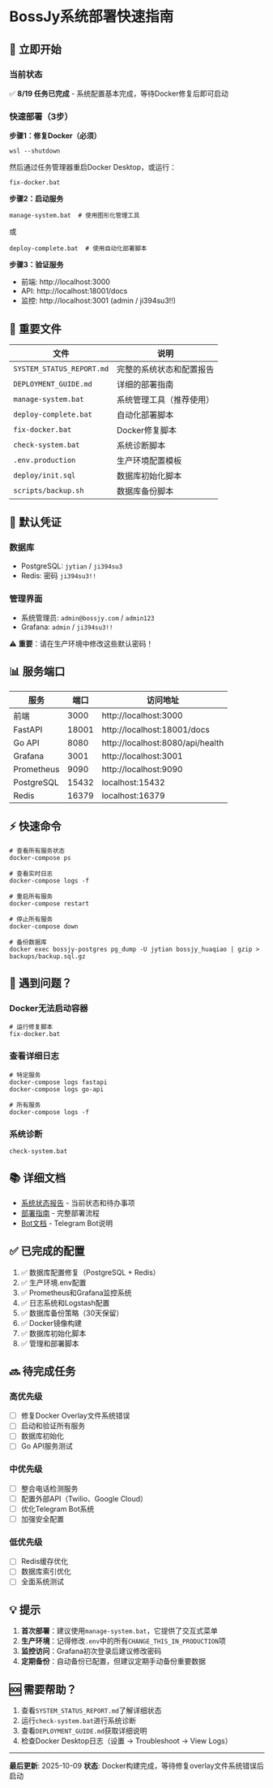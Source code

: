 # BossJy系统部署快速指南

## 🚀 立即开始

### 当前状态
✅ **8/19 任务已完成** - 系统配置基本完成，等待Docker修复后即可启动

### 快速部署（3步）

**步骤1：修复Docker（必须）**
```batch
wsl --shutdown
```
然后通过任务管理器重启Docker Desktop，或运行：
```batch
fix-docker.bat
```

**步骤2：启动服务**
```batch
manage-system.bat  # 使用图形化管理工具
```
或
```batch
deploy-complete.bat  # 使用自动化部署脚本
```

**步骤3：验证服务**
- 前端: http://localhost:3000
- API: http://localhost:18001/docs
- 监控: http://localhost:3001 (admin / ji394su3!!)

## 📁 重要文件

| 文件 | 说明 |
|------|------|
| `SYSTEM_STATUS_REPORT.md` | 完整的系统状态和配置报告 |
| `DEPLOYMENT_GUIDE.md` | 详细的部署指南 |
| `manage-system.bat` | 系统管理工具（推荐使用） |
| `deploy-complete.bat` | 自动化部署脚本 |
| `fix-docker.bat` | Docker修复脚本 |
| `check-system.bat` | 系统诊断脚本 |
| `.env.production` | 生产环境配置模板 |
| `deploy/init.sql` | 数据库初始化脚本 |
| `scripts/backup.sh` | 数据库备份脚本 |

## 🔑 默认凭证

### 数据库
- PostgreSQL: `jytian` / `ji394su3`
- Redis: 密码 `ji394su3!!`

### 管理界面
- 系统管理员: `admin@bossjy.com` / `admin123`
- Grafana: `admin` / `ji394su3!!`

⚠️ **重要**：请在生产环境中修改这些默认密码！

## 📊 服务端口

| 服务 | 端口 | 访问地址 |
|------|------|----------|
| 前端 | 3000 | http://localhost:3000 |
| FastAPI | 18001 | http://localhost:18001/docs |
| Go API | 8080 | http://localhost:8080/api/health |
| Grafana | 3001 | http://localhost:3001 |
| Prometheus | 9090 | http://localhost:9090 |
| PostgreSQL | 15432 | localhost:15432 |
| Redis | 16379 | localhost:16379 |

## ⚡ 快速命令

```batch
# 查看所有服务状态
docker-compose ps

# 查看实时日志
docker-compose logs -f

# 重启所有服务
docker-compose restart

# 停止所有服务
docker-compose down

# 备份数据库
docker exec bossjy-postgres pg_dump -U jytian bossjy_huaqiao | gzip > backups/backup.sql.gz
```

## 🐛 遇到问题？

### Docker无法启动容器
```batch
# 运行修复脚本
fix-docker.bat
```

### 查看详细日志
```batch
# 特定服务
docker-compose logs fastapi
docker-compose logs go-api

# 所有服务
docker-compose logs -f
```

### 系统诊断
```batch
check-system.bat
```

## 📚 详细文档

- [系统状态报告](SYSTEM_STATUS_REPORT.md) - 当前状态和待办事项
- [部署指南](DEPLOYMENT_GUIDE.md) - 完整部署流程
- [Bot文档](BOSSJY_BOT_DOCUMENTATION.md) - Telegram Bot说明

## ✅ 已完成的配置

1. ✅ 数据库配置修复（PostgreSQL + Redis）
2. ✅ 生产环境.env配置
3. ✅ Prometheus和Grafana监控系统
4. ✅ 日志系统和Logstash配置
5. ✅ 数据库备份策略（30天保留）
6. ✅ Docker镜像构建
7. ✅ 数据库初始化脚本
8. ✅ 管理和部署脚本

## 🔜 待完成任务

### 高优先级
- [ ] 修复Docker Overlay文件系统错误
- [ ] 启动和验证所有服务
- [ ] 数据库初始化
- [ ] Go API服务测试

### 中优先级
- [ ] 整合电话检测服务
- [ ] 配置外部API（Twilio、Google Cloud）
- [ ] 优化Telegram Bot系统
- [ ] 加强安全配置

### 低优先级
- [ ] Redis缓存优化
- [ ] 数据库索引优化
- [ ] 全面系统测试

## 💡 提示

1. **首次部署**：建议使用`manage-system.bat`，它提供了交互式菜单
2. **生产环境**：记得修改`.env`中的所有`CHANGE_THIS_IN_PRODUCTION`项
3. **监控访问**：Grafana初次登录后建议修改密码
4. **定期备份**：自动备份已配置，但建议定期手动备份重要数据

## 🆘 需要帮助？

1. 查看`SYSTEM_STATUS_REPORT.md`了解详细状态
2. 运行`check-system.bat`进行系统诊断
3. 查看`DEPLOYMENT_GUIDE.md`获取详细说明
4. 检查Docker Desktop日志（设置 -> Troubleshoot -> View Logs）

---
**最后更新**: 2025-10-09
**状态**: Docker构建完成，等待修复overlay文件系统错误后启动
